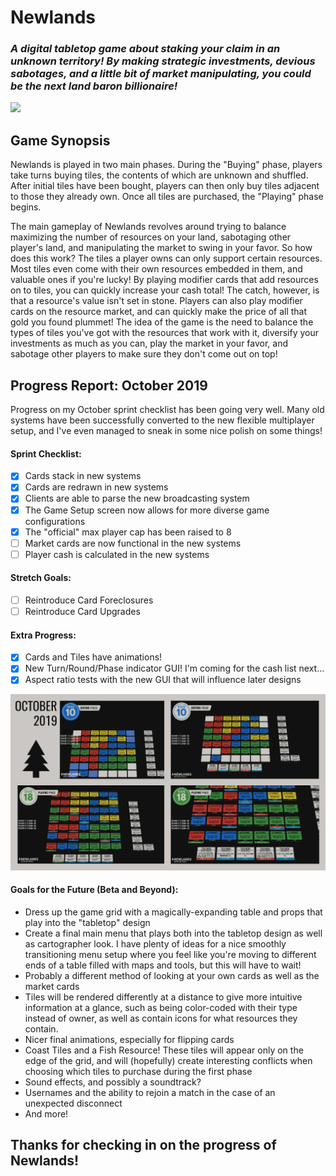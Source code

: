 # Newlands
### *A digital tabletop game about staking your claim in an unknown territory! By making strategic investments, devious sabotages, and a little bit of market manipulating, you could be the next land baron billionaire!*

<img src="rotate_demo_med.gif">

## Game Synopsis
Newlands is played in two main phases. During the "Buying" phase, players take turns buying tiles, the contents of which are unknown and shuffled. After initial tiles have been bought, players can then only buy tiles adjacent to those they already own. Once all tiles are purchased, the "Playing" phase begins.

The main gameplay of Newlands revolves around trying to balance maximizing the number of resources on your land, sabotaging other player's land, and manipulating the market to swing in your favor. So how does this work? The tiles a player owns can only support certain resources. Most tiles even come with their own resources embedded in them, and valuable ones if you're lucky! By playing modifier cards that add resources on to tiles, you can quickly increase your cash total! The catch, however, is that a resource's value isn't set in stone. Players can also play modifier cards on the resource market, and can quickly make the price of all that gold you found plummet! The idea of the game is the need to balance the types of tiles you've got with the resources that work with it, diversify your investments as much as you can, play the market in your favor, and sabotage other players to make sure they don't come out on top!

## Progress Report: October 2019

Progress on my October sprint checklist has been going very well. Many old systems have been successfully converted to the new flexible multiplayer setup, and I've even managed to sneak in some nice polish on some things!

#### Sprint Checklist:
- [x] Cards stack in new systems
- [x] Cards are redrawn in new systems
- [x] Clients are able to parse the new broadcasting system
- [x] The Game Setup screen now allows for more diverse game configurations
- [x] The "official" max player cap has been raised to 8
- [ ] Market cards are now functional in the new systems
- [ ] Player cash is calculated in the new systems

#### Stretch Goals:
- [ ] Reintroduce Card Foreclosures
- [ ] Reintroduce Card Upgrades

#### Extra Progress:
- [x] Cards and Tiles have animations!
- [x] New Turn/Round/Phase indicator GUI! I'm coming for the cash list next...
- [x] Aspect ratio tests with the new GUI that will influence later designs

<img src="progress_report_october_2019.jpg">

#### Goals for the Future (Beta and Beyond):
- Dress up the game grid with a magically-expanding table and props that play into the "tabletop" design
- Create a final main menu that plays both into the tabletop design as well as cartographer look. I have plenty of ideas for a nice smoothly transitioning menu setup where you feel like you're moving to different ends of a table filled with maps and tools, but this will have to wait!
- Probably a different method of looking at your own cards as well as the market cards
- Tiles will be rendered differently at a distance to give more intuitive information at a glance, such as being color-coded with their type instead of owner, as well as contain icons for what resources they contain.
- Nicer final animations, especially for flipping cards
- Coast Tiles and a Fish Resource! These tiles will appear only on the edge of the grid, and will (hopefully) create interesting conflicts when choosing which tiles to purchase during the first phase
- Sound effects, and possibly a soundtrack?
- Usernames and the ability to rejoin a match in the case of an unexpected disconnect
- And more!

## Thanks for checking in on the progress of Newlands!

